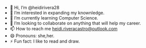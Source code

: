 - 👋 Hi, I’m @heidirivera28
- 👀 I’m interested in expanding my knownledge.
- 🌱 I’m currently learning Computer Science.
- 💞️ I’m looking to collaborate on anything that will help my career.
- 📫 How to reach me heidi.riveracastro@outlook.com
- 😄 Pronouns: she,her.
- ⚡ Fun fact: I like to read and draw. 

<!---
heidirivera28/heidirivera28 is a ✨ special ✨ repository because its `README.md` (this file) appears on your GitHub profile.
You can click the Preview link to take a look at your changes.
--->
